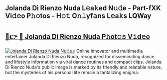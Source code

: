 ## Jolanda Di Rienzo Nuda L𝚎a𝚔ed N𝚞𝚍e - Part-fXK Vi𝚍𝚎o P𝚑𝚘tos - H𝚘𝚝 O𝚗𝚕yf𝚊ns L𝚎a𝚔s LQWay

# <h2><a href="http://kf6bvt.oniu.top/?m=Jolanda+Di+Rienzo+Nuda">🔗👉 🔴 Jolanda Di Rienzo Nuda P𝚑ot𝚘𝚜 V𝚒d𝚎o</a></h2>

[![Jolanda Di Rienzo Nuda Nu𝚍e𝚜](https://i.imgur.com/0qMVB7G.gif)](http://kf6bvt.oniu.top/?m=Jolanda+Di+Rienzo+Nuda)
Online innovator and multimedia entertainer Jolanda Di Rienzo Nuda, recognized for disseminating dance and lifestyle information via viral dance routines and compact clips. Jolanda Di Rienzo Nuda's public image is marked by its friendly and relatable nature, but the mysteries of his personal life remain a tantalizing enigma.  
